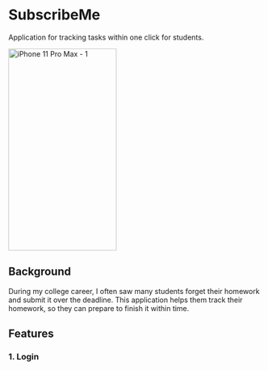 # SubscribeMe

Application for tracking tasks within one click for students.

<img width="214" height="400" alt="iPhone 11 Pro Max - 1" src="https://user-images.githubusercontent.com/54924480/204043212-ff4c3a2f-8c81-4903-96c3-46d11720c78f.png">


## Background
During my college career, I often saw many students forget their homework and submit it over the deadline. This application helps them track their homework, so they can prepare to finish it within time.

## Features

### 1. Login
